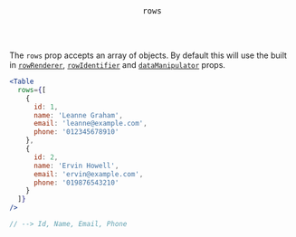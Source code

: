 <div align="center">
  <pre>rows</pre>
</div>

<br />
<br />

The `rows` prop accepts an array of objects. By default this will use the built in [`rowRenderer`](./row-renderer.md), [`rowIdentifier`](./row-identifier.md) and [`dataManipulator`](./data-manipulator.md) props.

```jsx
<Table
  rows={[
    {
      id: 1,
      name: 'Leanne Graham',
      email: 'leanne@example.com',
      phone: '012345678910'
    },
    {
      id: 2,
      name: 'Ervin Howell',
      email: 'ervin@example.com',
      phone: '019876543210'
    }
  ]}
/>

// --> Id, Name, Email, Phone
```
